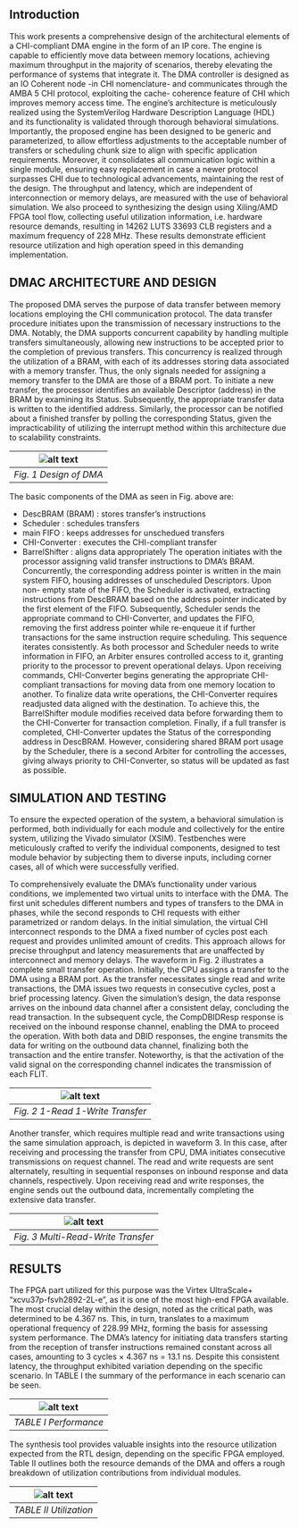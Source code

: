## Introduction 
This work presents a comprehensive design of the architectural 
elements of a CHI-compliant DMA engine in the form
of an IP core. The engine is capable to efficiently move data
between memory locations, achieving maximum throughput in
the majority of scenarios, thereby elevating the performance of
systems that integrate it. The DMA controller is designed as an
IO Coherent node -in CHI nomenclature- and communicates
through the AMBA 5 CHI protocol, exploiting the cache-
coherence feature of CHI which improves memory access
time. The engine’s architecture is meticulously realized using
the SystemVerilog Hardware Description Language (HDL) and
its functionality is validated through thorough behavioral simulations.
Importantly, the proposed engine has been designed to
be generic and parameterized, to allow effortless adjustments
to the acceptable number of transfers or scheduling chunk size
to align with specific application requirements. Moreover, it
consolidates all communication logic within a single module,
ensuring easy replacement in case a newer protocol surpasses
CHI due to technological advancements, maintaining the rest
of the design. The throughput and latency, which are independent
of interconnection or memory delays, are measured
with the use of behavioral simulation. We also proceed to
synthesizing the design using Xiling/AMD FPGA tool flow,
collecting useful utilization information, i.e. hardware resource
demands, resulting in 14262 LUTS 33693 CLB registers and
a maximum frequency of 228 MHz. These results demonstrate
efficient resource utilization and high operation speed in this
demanding implementation.

## DMAC ARCHITECTURE AND DESIGN
The proposed DMA serves the purpose of data transfer
between memory locations employing the CHI communication
protocol. The data transfer procedure initiates upon the
transmission of necessary instructions to the DMA. Notably,
the DMA supports concurrent capability by handling multiple
transfers simultaneously, allowing new instructions to be
accepted prior to the completion of previous transfers. This
concurrency is realized through the utilization of a BRAM,
with each of its addresses storing data associated with a
memory transfer. Thus, the only signals needed for assigning
a memory transfer to the DMA are those of a BRAM port.
To initiate a new transfer, the processor identifies an available
Descriptor (address) in the BRAM by examining its Status.
Subsequently, the appropriate transfer data is written to the
identified address. Similarly, the processor can be notified
about a finished transfer by polling the corresponding Status,
given the impracticability of utilizing the interrupt method
within this architecture due to scalability constraints.

|![alt text](https://github.com/akourkoulos/CHI-DMA/blob/main/chi-Doc-Draw/DMA%20DRAWINGS/Drawings/DMA.png)|
|:--:|
|*Fig. 1 Design of DMA*|

The basic components of the DMA as seen in Fig. above are:
- DescBRAM (BRAM) : stores transfer’s instructions
- Scheduler : schedules transfers
- main FIFO : keeps addresses for unschedued transfers
- CHI-Converter : executes the CHI-compliant transfer
- BarrelShifter : aligns data appropriately
The operation initiates with the processor assigning valid
transfer instructions to DMA’s BRAM. Concurrently, the corresponding
address pointer is written in the main system FIFO,
housing addresses of unscheduled Descriptors. Upon non-
empty state of the FIFO, the Scheduler is activated, extracting
instructions from DescBRAM based on the address pointer
indicated by the first element of the FIFO. Subsequently,
Scheduler sends the appropriate command to CHI-Converter,
and updates the FIFO, removing the first address pointer while
re-enqueue it if further transactions for the same instruction
require scheduling. This sequence iterates consistently. As
both processor and Scheduler needs to write information in
FIFO, an Arbiter ensures controlled access to it, granting
priority to the processor to prevent operational delays.
Upon receiving commands, CHI-Converter begins generating
 the appropriate CHI-compliant transactions for moving
data from one memory location to another. To finalize data
write operations, the CHI-Converter requires readjusted data
aligned with the destination. To achieve this, the BarrelShifter
module modifies received data before forwarding them to the
CHI-Converter for transaction completion. Finally, if a full
transfer is completed, CHI-Converter updates the Status of the
corresponding address in DescBRAM. However, considering
shared BRAM port usage by the Scheduler, there is a second
Arbiter for controlling the accesses, giving always priority to
CHI-Converter, so status will be updated as fast as possible.

## SIMULATION AND TESTING

To ensure the expected operation of the system, a behavioral
simulation is performed, both individually for each module
and collectively for the entire system, utilizing the Vivado
simulator (XSIM). Testbenches were meticulously crafted to
verify the individual components, designed to test module
behavior by subjecting them to diverse inputs, including corner
cases, all of which were successfully verified.  


To comprehensively evaluate the DMA’s functionality under
various conditions, we implemented two virtual units to interface
with the DMA. The first unit schedules different numbers
and types of transfers to the DMA in phases, while the second
responds to CHI requests with either parametrized or random
delays.
In the initial simulation, the virtual CHI interconnect responds
to the DMA a fixed number of cycles post each request
and provides unlimited amount of credits. This approach
allows for precise throughput and latency measurements that
are unaffected by interconnect and memory delays.
The waveform in Fig. 2 illustrates a complete small transfer
operation. Initially, the CPU assigns a transfer to the DMA
using a BRAM port. As the transfer necessitates single read
and write transactions, the DMA issues two requests in consecutive 
cycles, post a brief processing latency. Given the
simulation’s design, the data response arrives on the inbound
data channel after a consistent delay, concluding the read
transaction. In the subsequent cycle, the CompDBIDResp
response is received on the inbound response channel, enabling
the DMA to proceed the operation. With both data and DBID
responses, the engine transmits the data for writing on the
outbound data channel, finalizing both the transaction and the
entire transfer. Noteworthy, is that the activation of the valid
signal on the corresponding channel indicates the transmission
of each FLIT.


|![alt text](https://github.com/akourkoulos/CHI-DMA/blob/main/chi-Doc-Draw/DMA%20DRAWINGS/Drawings/waveform1.png)|
|:--:|
|*Fig. 2 1-Read 1-Write Transfer*|

Another transfer, which requires multiple read and write
transactions using the same simulation approach, is depicted
in waveform 3. In this case, after receiving and processing
the transfer from CPU, DMA initiates consecutive transmissions
on request channel. The read and write requests are
sent alternately, resulting in sequential responses on inbound
response and data channels, respectively. Upon receiving read
and write responses, the engine sends out the outbound data,
incrementally completing the extensive data transfer.

|![alt text](https://github.com/akourkoulos/CHI-DMA/blob/main/chi-Doc-Draw/DMA%20DRAWINGS/Drawings/waveform2.png)|
|:--:|
|*Fig. 3 Multi-Read-Write Transfer*|

## RESULTS

The
FPGA part utilized for this purpose was the Virtex UltraScale+
“xcvu37p-fsvh2892-2L-e”, as it is one of the most high-end
FPGA available. The most crucial delay within the design,
noted as the critical path, was determined to be 4.367 ns.
This, in turn, translates to a maximum operational frequency
of 228.99 MHz, forming the basis for assessing system performance.
The DMA’s latency for initiating data transfers starting
from the reception of transfer instructions remained constant
across all cases, amounting to 3 cycles × 4.367 ns = 13.1
ns. Despite this consistent latency, the throughput exhibited
variation depending on the specific scenario.
In TABLE I the summary of the performance in each
scenario can be seen.

|![alt text](https://github.com/akourkoulos/CHI-DMA/blob/main/chi-Doc-Draw/DMA%20DRAWINGS/Drawings/performance.png)|
|:--:|
|*TABLE I Performance*|

The synthesis tool provides valuable insights into the resource
utilization expected from the RTL design, depending
on the specific FPGA employed. Table II outlines both the
resource demands of the DMA and offers a rough breakdown
of utilization contributions from individual modules.

|![alt text](https://github.com/akourkoulos/CHI-DMA/blob/main/chi-Doc-Draw/DMA%20DRAWINGS/Drawings/Utilization.png)|
|:--:|
|*TABLE II Utilization*|

